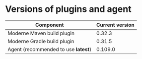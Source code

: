 # Versions of plugins and agent

| Component                             | Current version |
| ------------------------------------- | --------------- |
| Moderne Maven build plugin            | 0.32.3          |
| Moderne Gradle build plugin           | 0.31.5          |
| Agent (recommended to use **latest**) | 0.109.0         |
